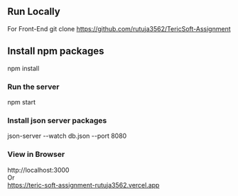 
## Run Locally

  For Front-End
  git clone https://github.com/rutuja3562/TericSoft-Assignment
  
  ## Install npm packages
 
  npm install
  ### Run the server  <br/>
  npm start  <br/>
 ### Install json server packages  <br/>
 json-server --watch db.json --port 8080  <br/>
### View in Browser  <br/>
http://localhost:3000  <br/>
Or
  <br/>
https://teric-soft-assignment-rutuja3562.vercel.app
